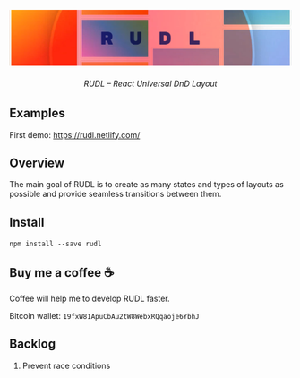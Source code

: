 <p align="center">
  <a href="https://rudl.netlify.com/"><img src="/img/cover-cut.png" /></a>
  <h6 align="center">RUDL – React Universal DnD Layout</h6>
</p>

## Examples

First demo: https://rudl.netlify.com/

## Overview

The main goal of RUDL is to create as many states and types of layouts as possible and provide seamless transitions between them.

## Install

```shell
npm install --save rudl
```

## Buy me a coffee :coffee:

Coffee will help me to develop RUDL faster.

Bitcoin wallet: `19fxW81ApuCbAu2tW8WebxRQqaoje6YbhJ`

## Backlog

1. Prevent race conditions
